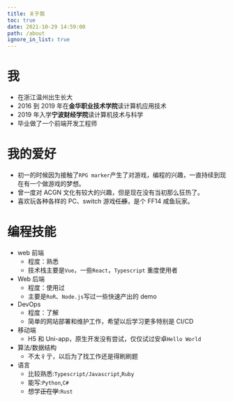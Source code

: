 ```yaml
---
title: 关于我
toc: true
date: 2021-10-29 14:59:00
path: /about
ignore_in_list: true
---
```


# 我

- 在浙江温州出生长大
- 2016 到 2019 年在**金华职业技术学院**读计算机应用技术
- 2019 年入学**宁波财经学院**读计算机技术与科学
- 毕业做了一个前端开发工程师

# 我的爱好

- 初一的时候因为接触了`RPG marker`产生了对游戏，编程的兴趣，一直持续到现在有一个做游戏的梦想。
- 曾一度对 ACGN 文化有较大的兴趣，但是现在没有当初那么狂热了。
- 喜欢玩各种各样的 PC、switch 游戏~~任豚~~，是个 FF14 咸鱼玩家。

# 编程技能

- web 前端
  - 程度：熟悉
  - 技术栈主要是`Vue`，一些`React`，`Typescript` 重度使用者
- Web 后端
  - 程度：使用过
  - 主要是`RoR`、`Node.js`写过一些快速产出的 demo
- DevOps
  - 程度：了解
  - 简单的网站部署和维护工作，希望以后学习更多特别是 CI/CD
- 移动端
  - H5 和 Uni-app，原生开发没有尝试，仅仅试过安卓`Hello World`
- 算法/数据结构
  - 不太彳亍，以后为了找工作还是得刷刷题
- 语言
  - 比较熟悉:`Typescript/Javascript`,`Ruby`
  - 能写:`Python`,`C#`
  - 想学~~正在学~~:`Rust`
